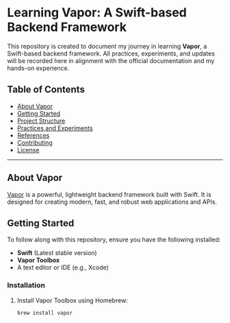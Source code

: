 # Learning Vapor: A Swift-based Backend Framework

This repository is created to document my journey in learning **Vapor**, a Swift-based backend framework. All practices, experiments, and updates will be recorded here in alignment with the official documentation and my hands-on experience.

## Table of Contents

- [About Vapor](#about-vapor)
- [Getting Started](#getting-started)
- [Project Structure](#project-structure)
- [Practices and Experiments](#practices-and-experiments)
- [References](#references)
- [Contributing](#contributing)
- [License](#license)

---

## About Vapor

[Vapor](https://vapor.codes) is a powerful, lightweight backend framework built with Swift. It is designed for creating modern, fast, and robust web applications and APIs.  

## Getting Started

To follow along with this repository, ensure you have the following installed:
- **Swift** (Latest stable version)
- **Vapor Toolbox**
- A text editor or IDE (e.g., Xcode)

### Installation

1. Install Vapor Toolbox using Homebrew:
   ```bash
   brew install vapor
